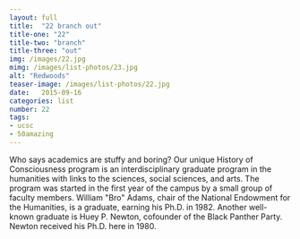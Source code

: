 ```yaml
---
layout: full
title:  "22 branch out"
title-one: "22"
title-two: "branch"
title-three: "out"
img: /images/22.jpg
mimg: /images/list-photos/23.jpg
alt: "Redwoods"
teaser-image: /images/list-photos/22.jpg
date:   2015-09-16
categories: list
number: 22
tags:
- ucsc
- 50amazing
---
```

Who says academics are stuffy and boring? Our unique History of Consciousness program is an interdisciplinary graduate program in the humanities with links to the sciences, social sciences, and arts. The program was started in the first year of the campus by a small group of faculty members. William "Bro" Adams, chair of the National Endowment for the Humanities, is a graduate, earning his Ph.D. in 1982. Another well-known graduate is Huey P. Newton, cofounder of the Black Panther Party. Newton received his Ph.D. here in 1980.